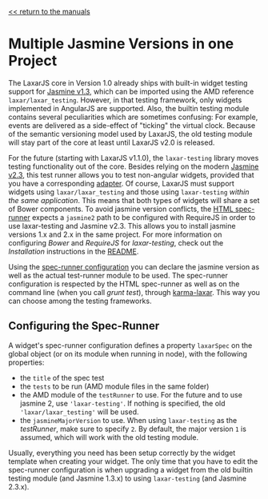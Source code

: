 [<< return to the manuals](index.md)

# Multiple Jasmine Versions in one Project

The LaxarJS core in Version 1.0 already ships with built-in widget testing support for [Jasmine v1.3](http://jasmine.github.io/1.3/introduction.html), which can be imported using the AMD reference `laxar/laxar_testing`.
However, in that testing framework, only widgets implemented in AngularJS are supported.
Also, the builtin testing module contains several peculiarities which are sometimes confusing:
For example, events are delivered as a side-effect of "ticking" the virtual clock.
Because of the semantic versioning model used by LaxarJS, the old testing module will stay part of the core at least until LaxarJS v2.0 is released.

For the future (starting with LaxarJS v1.1.0), the `laxar-testing` library moves testing functionality out of the core.
Besides relying on the modern [Jasmine v2.3](http://jasmine.github.io/2.3/introduction.html), this test runner allows you to test non-angular widgets, provided that you have a corresponding [adapter](https://github.com/LaxarJS/laxar/blob/master/docs/manuals/adapters.md).
Of course, LaxarJS must support widgets using `laxar/laxar_testing` and those using `laxar-testing` _within the same application_.
This means that both types of widgets will share a set of Bower components.
To avoid jasmine version conflicts, the [HTML spec-runner](example/spec_runner.html) expects a `jasmine2` path to be configured with RequireJS in order to use laxar-testing and Jasmine v2.3.
This allows you to install jasmine versions 1.x and 2.x in the same project.
For more information on configuring _Bower_ and _RequireJS_ for _laxar-testing_, check out the _Installation_ instructions in the [README](../../README.md).

Using the [spec-runner configuration](example/spec_runner.js) you can declare the jasmine version as well as the actual test-runner module to be used.
The spec-runner configuration is respected by the HTML spec-runner as well as on the command line (when you call _grunt test_), through [karma-laxar](https://github.com/LaxarJS/karma-laxar).
This way you can choose among the testing frameworks.

## Configuring the Spec-Runner

A widget's spec-runner configuration defines a property `laxarSpec` on the global object (or on its module when running in node), with the following properties:

  - the `title` of the spec test
  - the `tests` to be run (AMD module files in the same folder)
  - the AMD module of the `testRunner` to use.
    For the future and to use jasmine 2, use `'laxar-testing'`.
    If nothing is specified, the old `'laxar/laxar_testing'` will be used.
  - the `jasmineMajorVersion` to use.
    When using `laxar-testing` as the _testRunner_, make sure to specify `2`.
    By default, the major version `1` is assumed, which will work with the old testing module.

Usually, everything you need has been setup correctly by the widget template when creating your widget.
The only time that you have to edit the spec-runner configuration is when upgrading a widget from the old builtin testing module (and Jasmine 1.3.x) to using `laxar-testing` (and Jasmine 2.3.x).
